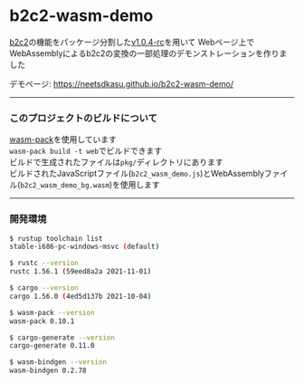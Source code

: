 # b2c2-wasm-demo

[b2c2](https://github.com/neetsdkasu/b2c2)の機能をパッケージ分割した[v1.0.4-rc](https://github.com/neetsdkasu/b2c2/tree/v1.0.4-rc)を用いて
Webページ上でWebAssemblyによるb2c2の変換の一部処理のデモンストレーションを作りました

デモページ: https://neetsdkasu.github.io/b2c2-wasm-demo/



----------------------------------------------------------------

### このプロジェクトのビルドについて

[wasm-pack](https://github.com/rustwasm/wasm-pack)を使用しています  
`wasm-pack build -t web`でビルドできます  
ビルドで生成されたファイルは`pkg/`ディレクトリにあります  
ビルドされたJavaScriptファイル(`b2c2_wasm_demo.js`)とWebAssemblyファイル(`b2c2_wasm_demo_bg.wasm`)を使用します  


----------------------------------------------------------------

### 開発環境

```bash
$ rustup toolchain list
stable-i686-pc-windows-msvc (default)

$ rustc --version
rustc 1.56.1 (59eed8a2a 2021-11-01)

$ cargo --version
cargo 1.56.0 (4ed5d137b 2021-10-04)

$ wasm-pack --version
wasm-pack 0.10.1

$ cargo-generate --version
cargo-generate 0.11.0

$ wasm-bindgen --version
wasm-bindgen 0.2.78
```
